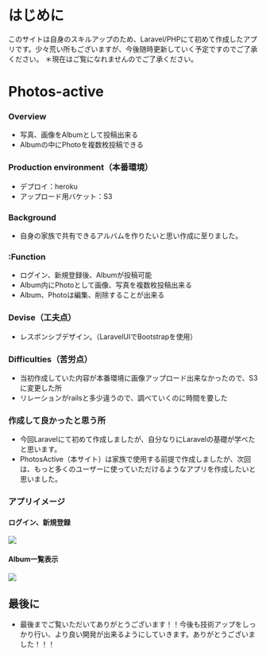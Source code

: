 # はじめに
このサイトは自身のスキルアップのため、Laravel/PHPにて初めて作成したアプリです。少々荒い所もございますが、今後随時更新していく予定ですのでご了承ください。
＊現在はご覧になれませんのでご了承ください。
# Photos-active

### Overview
- 写真、画像をAlbumとして投稿出来る
- Albumの中にPhotoを複数枚投稿できる


### Production environment（本番環境）
- デプロイ：heroku
- アップロード用バケット：S3

### Background
- 自身の家族で共有できるアルバムを作りたいと思い作成に至りました。

### :Function
- ログイン、新規登録後、Albumが投稿可能
- Album内にPhotoとして画像、写真を複数枚投稿出来る
- Album、Photoは編集、削除することが出来る

### Devise（工夫点）

- レスポンシブデザイン。（LaravelUIでBootstrapを使用）

### Difficulties（苦労点）
- 当初作成していた内容が本番環境に画像アップロード出来なかったので、S3に変更した所
- リレーションがrailsと多少違うので、調べていくのに時間を要した

### 作成して良かったと思う所
- 今回Laravelにて初めて作成しましたが、自分なりにLaravelの基礎が学べたと思います。
- PhotosActive（本サイト）は家族で使用する前提で作成しましたが、次回は、もっと多くのユーザーに使っていただけるようなアプリを作成したいと思いました。
### アプリイメージ
#### ログイン、新規登録
![](https://i.gyazo.com/a4198db835c81fdeca699984bac3320c.jpg)

#### Album一覧表示
![](https://i.gyazo.com/63e14ce089ae2949852b2aa2219e3930.jpg)

## 最後に
- 最後までご覧いただいてありがとうございます！！今後も技術アップをしっかり行い、より良い開発が出来るようにしていきます。ありがとうございました！！！

